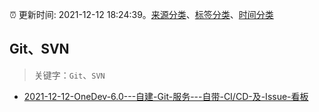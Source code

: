 :alarm_clock: 更新时间: 2021-12-12 18:24:39。[来源分类](../README.md)、[标签分类](../TAGS.md)、[时间分类](../TIMELINE.md)

## Git、SVN


> 关键字：`Git`、`SVN`



- [2021-12-12-OneDev-6.0---自建-Git-服务---自带-CI/CD-及-Issue-看板](https://www.v2ex.com/t/821699) 